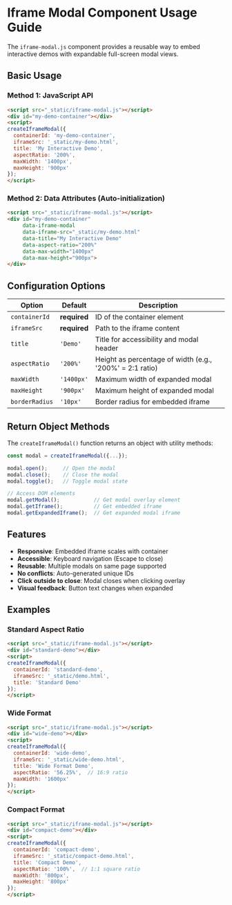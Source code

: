 # Iframe Modal Component Usage Guide

The `iframe-modal.js` component provides a reusable way to embed interactive demos with expandable full-screen modal views.

## Basic Usage

### Method 1: JavaScript API

```html
<script src="_static/iframe-modal.js"></script>
<div id="my-demo-container"></div>
<script>
createIframeModal({
  containerId: 'my-demo-container',
  iframeSrc: '_static/my-demo.html',
  title: 'My Interactive Demo',
  aspectRatio: '200%',
  maxWidth: '1400px',
  maxHeight: '900px'
});
</script>
```

### Method 2: Data Attributes (Auto-initialization)

```html
<script src="_static/iframe-modal.js"></script>
<div id="my-demo-container" 
     data-iframe-modal
     data-iframe-src="_static/my-demo.html"
     data-title="My Interactive Demo"
     data-aspect-ratio="200%"
     data-max-width="1400px"
     data-max-height="900px">
</div>
```

## Configuration Options

| Option | Default | Description |
|--------|---------|-------------|
| `containerId` | **required** | ID of the container element |
| `iframeSrc` | **required** | Path to the iframe content |
| `title` | `'Demo'` | Title for accessibility and modal header |
| `aspectRatio` | `'200%'` | Height as percentage of width (e.g., '200%' = 2:1 ratio) |
| `maxWidth` | `'1400px'` | Maximum width of expanded modal |
| `maxHeight` | `'900px'` | Maximum height of expanded modal |
| `borderRadius` | `'10px'` | Border radius for embedded iframe |

## Return Object Methods

The `createIframeModal()` function returns an object with utility methods:

```javascript
const modal = createIframeModal({...});

modal.open();     // Open the modal
modal.close();    // Close the modal  
modal.toggle();   // Toggle modal state

// Access DOM elements
modal.getModal();           // Get modal overlay element
modal.getIframe();          // Get embedded iframe
modal.getExpandedIframe();  // Get expanded modal iframe
```

## Features

- **Responsive**: Embedded iframe scales with container
- **Accessible**: Keyboard navigation (Escape to close)
- **Reusable**: Multiple modals on same page supported
- **No conflicts**: Auto-generated unique IDs
- **Click outside to close**: Modal closes when clicking overlay
- **Visual feedback**: Button text changes when expanded

## Examples

### Standard Aspect Ratio
```html
<script src="_static/iframe-modal.js"></script>
<div id="standard-demo"></div>
<script>
createIframeModal({
  containerId: 'standard-demo',
  iframeSrc: '_static/demo.html',
  title: 'Standard Demo'
});
</script>
```

### Wide Format
```html
<script src="_static/iframe-modal.js"></script>
<div id="wide-demo"></div>
<script>
createIframeModal({
  containerId: 'wide-demo',
  iframeSrc: '_static/wide-demo.html',
  title: 'Wide Format Demo',
  aspectRatio: '56.25%',  // 16:9 ratio
  maxWidth: '1600px'
});
</script>
```

### Compact Format
```html
<script src="_static/iframe-modal.js"></script>
<div id="compact-demo"></div>
<script>
createIframeModal({
  containerId: 'compact-demo',
  iframeSrc: '_static/compact-demo.html',
  title: 'Compact Demo',
  aspectRatio: '100%',  // 1:1 square ratio
  maxWidth: '800px',
  maxHeight: '800px'
});
</script>
``` 